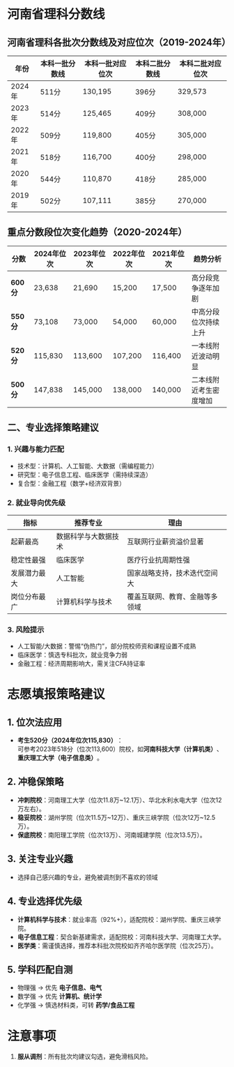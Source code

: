 # 河南省理科分数线
## 河南省理科各批次分数线及对应位次（2019-2024年）

| 年份    | 本科一批分数线 | 本科一批对应位次 | 本科二批分数线 | 本科二批对应位次 |
| ----- | ------- | -------- | ------- | -------- |
| 2024年 | 511分    | 130,195  | 396分    | 329,573  |
| 2023年 | 514分    | 125,465  | 409分    | 308,000  |
| 2022年 | 509分    | 119,800  | 405分    | 305,000  |
| 2021年 | 518分    | 116,700  | 400分    | 298,000  |
| 2020年 | 544分    | 110,870  | 418分    | 285,000  |
| 2019年 | 502分    | 107,111  | 385分    | 270,000  |

## 重点分数段位次变化趋势（2020-2024年）

| 分数           | 2024年位次 | 2023年位次 | 2022年位次 | 2021年位次 | 趋势分析        |
| ------------ | ------- | ------- | ------- | ------- | ----------- |
| ​**​600分​**​ | 23,638  | 21,690  | 15,200  | 17,500  | 高分段竞争逐年加剧   |
| ​**​550分​**​ | 73,108  | 73,000  | 54,000  | 60,000  | 中高分段位次持续上升  |
| ​**​520分​**​ | 115,830 | 113,600 | 107,200 | 116,400 | 一本线附近波动明显   |
| ​**​500分​**​ | 147,838 | 145,000 | 138,000 | 140,000 | 二本线附近考生密度增加 |

## 二、专业选择策略建议

### 1. 兴趣与能力匹配
- 技术型：计算机、人工智能、大数据（需编程能力）
- 研究型：电子信息工程、临床医学（需持续深造）
- 复合型：金融工程（数学+经济双背景）

### 2. 就业导向优先级

|指标|推荐专业|理由|
|---|---|---|
|起薪最高|数据科学与大数据技术|互联网行业薪资溢价显著|
|稳定性最强|临床医学|医疗行业抗周期性强|
|发展潜力最大|人工智能|国家战略支持，技术迭代空间大|
|岗位分布最广|计算机科学与技术|覆盖互联网、教育、金融等多领域|

### 3. 风险提示
- 人工智能/大数据：警惕“伪热门”，部分院校师资和课程设置不成熟
- 临床医学：慎选专科批次，就业竞争力弱
- 金融工程：经济周期影响大，需关注CFA持证率

# 志愿填报策略建议

## 1. ​**​位次法应用​**​

- ​**​考生520分（2024年位次115,830）​**​：  
    可参考2023年518分（位次113,600）院校，如​**​河南科技大学（计算机类）​**​、​**​重庆理工大学（电子信息类）​**​。

## 2. ​**​冲稳保策略​**​

- ​**​冲刺院校​**​：河南理工大学（位次11.8万~12.1万）、华北水利水电大学（位次12万左右）。
- ​**​稳妥院校​**​：湖州学院（位次11.5万~12万）、重庆三峡学院（位次12万~12.5万）。
- ​**​保底院校​**​：南阳理工学院（位次13万）、河南城建学院（位次13.5万）。

## 3. **关注专业兴趣**
- 选择自己感兴趣的专业，避免被调剂到不喜欢的领域

## 4. ​**​专业选择优先级​**​

- ​**​计算机科学与技术​**​：就业率高（92%+），适配院校：湖州学院、重庆三峡学院。
- ​**​电子信息工程​**​：契合新基建需求，适配院校：河南科技大学、河南理工大学。
- ​**​医学类​**​：需谨慎选择，推荐本科批次院校如齐齐哈尔医学院（位次25万）。

## 5. **学科匹配自测​**​

- 物理强 → 优先 ​**​电子信息、电气​**​
- 数学强 → 优先 ​**​计算机、统计学​**​
- 化学强 → 慎选材料类，可转 ​**​药学/食品工程​**

# 注意事项

1. ​**​服从调剂​**​：所有批次均建议勾选，避免滑档风险。
